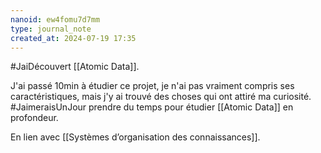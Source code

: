 ```yaml
---
nanoid: ew4fomu7d7mm
type: journal_note
created_at: 2024-07-19 17:35
---
```

#JaiDécouvert [[Atomic Data]].

J'ai passé 10min à étudier ce projet, je n'ai pas vraiment compris ses caractéristiques, mais j'y ai trouvé des choses qui ont attiré ma curiosité. #JaimeraisUnJour prendre du temps pour étudier [[Atomic Data]] en profondeur.

En lien avec [[Systèmes d’organisation des connaissances]].
